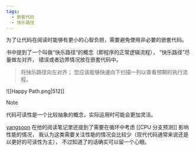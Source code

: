 ```yaml
---
tags:
  - 嵌套代码
  - 快乐路径
---
```

为了让代码在阅读时能够有更小的心智负担，需要避免使用非必要的嵌套代码。

书中提到了一个叫做“快乐路径”的概念（即程序的正常逻辑流程），
“快乐路径”尽量做左对齐，
错误或者边界情况放在嵌套代码中。

> 将快乐路径向左对齐；
> 您应该能够快速向下扫描一列以查看预期的执行流程。

![[Happy Path.png|512]]

> [!note]
> 代码可读性是一个比较抽象的概念，实际运用时可能会更加灵活。
> 
> [yangsoon](https://github.com/yangsoon) 在他的阅读笔记里还提到了需要在循环中考虑 [[CPU 分支预测]] 影响性能的情况，
> 我认为这类需要关注性能的情况会比较少（现代代码通常来说还是以更好的可读性为主），
> 不过知道了的话确实可以留一个心眼。